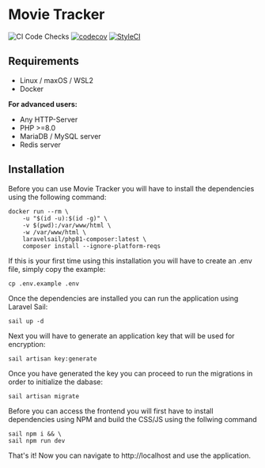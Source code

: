 # Movie Tracker
![CI Code Checks](https://github.com/bumbummen99/movie-tracker/workflows/CI/badge.svg?branch=master)
[![codecov](https://codecov.io/gh/bumbummen99/movie-tracker/branch/master/graph/badge.svg)](https://codecov.io/gh/bumbummen99/movie-tracker)
[![StyleCI](https://styleci.io/repos/464262987/shield?branch=master)](https://styleci.io/repos/464262987)

## Requirements
- Linux / maxOS / WSL2
- Docker

**For advanced users:**
- Any HTTP-Server
- PHP >=8.0
- MariaDB / MySQL server
- Redis server

## Installation

Before you can use Movie Tracker you will have to install the dependencies using the following command:
```
docker run --rm \
    -u "$(id -u):$(id -g)" \
    -v $(pwd):/var/www/html \
    -w /var/www/html \
    laravelsail/php81-composer:latest \
    composer install --ignore-platform-reqs
```

If this is your first time using this installation you will have to create an .env file, simply copy the example:
```
cp .env.example .env
```

Once the dependencies are installed you can run the application using Laravel Sail:
```
sail up -d
```

Next you will have to generate an application key that will be used for encryption:
```
sail artisan key:generate
```

Once you have generated the key you can proceed to run the migrations in order to initialize the dabase:
```
sail artisan migrate
```

Before you can access the frontend you will first have to install dependencies using NPM and build the CSS/JS using the follwing command
```
sail npm i && \
sail npm run dev
```

That's it! Now you can navigate to http://localhost and use the application.